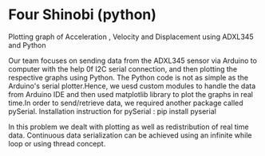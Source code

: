 # Four Shinobi (python)
 Plotting graph of Acceleration , Velocity and Displacement using ADXL345 and Python

Our team focuses on sending data from the ADXL345 sensor via Arduino to computer with the help 0f I2C serial connection, and then plotting the respective graphs using Python.
The Python code is not as simple as the Arduino's serial plotter.Hence, we uesd custom modules to handle the data from Arduino IDE and then used matplotlib library to plot the graphs in real time.In order to send/retrieve data, we required another package called pySerial.
Installation instruction for pySerial :
 pip install pyserial

In this problem we dealt with plotting as well as redistribution of real time data.
Continuous data serialization can be achieved using an infinite while loop or using thread concept.
